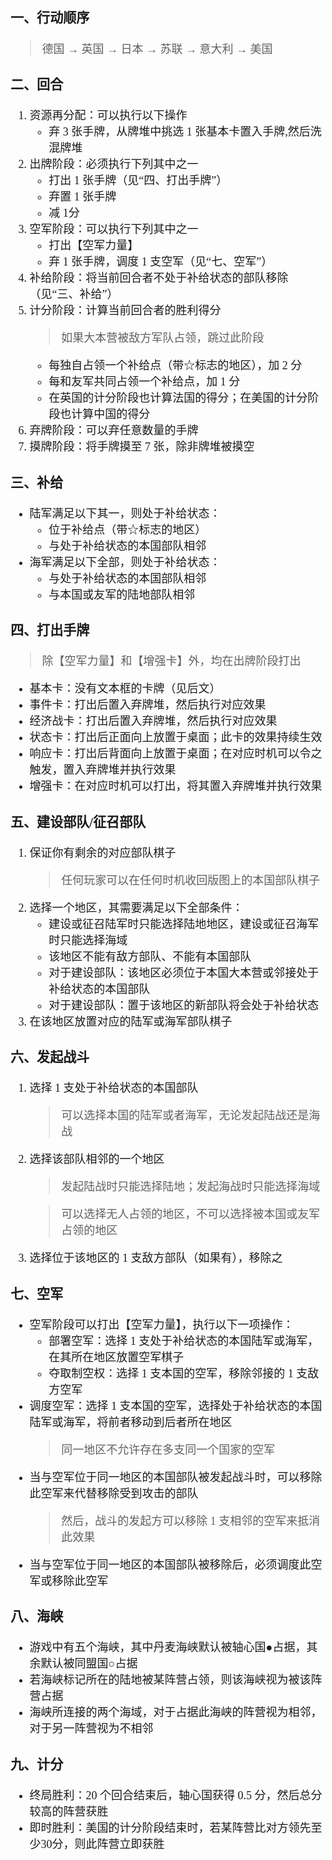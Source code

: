 <font face="更纱黑体 SC" size=4>

### 一、行动顺序
> 德国 → 英国 → 日本 → 苏联 → 意大利 → 美国

### 二、回合
1. 资源再分配：可以执行以下操作
    * 弃 3 张手牌，从牌堆中挑选 1 张基本卡置入手牌,然后洗混牌堆
2. 出牌阶段：必须执行下列其中之一
    * 打出 1 张手牌（见“四、打出手牌”）
    * 弃置 1 张手牌
    * 减 1分
3. 空军阶段：可以执行下列其中之一
    * 打出【空军力量】
    * 弃 1 张手牌，调度 1 支空军（见“七、空军”）
4. 补给阶段：将当前回合者不处于补给状态的部队移除（见“三、补给”）
5. 计分阶段：计算当前回合者的胜利得分
    > 如果大本营被敌方军队占领，跳过此阶段
    * 每独自占领一个补给点（带☆标志的地区），加 2 分
    * 每和友军共同占领一个补给点，加 1 分
    * 在英国的计分阶段也计算法国的得分；在美国的计分阶段也计算中国的得分
6. 弃牌阶段：可以弃任意数量的手牌
7. 摸牌阶段：将手牌摸至 7 张，除非牌堆被摸空

### 三、补给
* 陆军满足以下其一，则处于补给状态：
    * 位于补给点（带☆标志的地区）
    * 与处于补给状态的本国部队相邻
* 海军满足以下全部，则处于补给状态：
    * 与处于补给状态的本国部队相邻
    * 与本国或友军的陆地部队相邻

### 四、打出手牌
> 除【空军力量】和【增强卡】外，均在出牌阶段打出
* 基本卡：没有文本框的卡牌（见后文）
* 事件卡：打出后置入弃牌堆，然后执行对应效果
* 经济战卡：打出后置入弃牌堆，然后执行对应效果
* 状态卡：打出后正面向上放置于桌面；此卡的效果持续生效
* 响应卡：打出后背面向上放置于桌面；在对应时机可以令之触发，置入弃牌堆并执行效果
* 增强卡：在对应时机可以打出，将其置入弃牌堆并执行效果

### 五、建设部队/征召部队
1. 保证你有剩余的对应部队棋子
    > 任何玩家可以在任何时机收回版图上的本国部队棋子
2. 选择一个地区，其需要满足以下全部条件：
    * 建设或征召陆军时只能选择陆地地区，建设或征召海军时只能选择海域
    * 该地区不能有敌方部队、不能有本国部队
    * 对于建设部队：该地区必须位于本国大本营或邻接处于补给状态的本国部队
    * 对于建设部队：置于该地区的新部队将会处于补给状态
3. 在该地区放置对应的陆军或海军部队棋子

### 六、发起战斗
1. 选择 1 支处于补给状态的本国部队
    > 可以选择本国的陆军或者海军，无论发起陆战还是海战
2. 选择该部队相邻的一个地区
    > 发起陆战时只能选择陆地；发起海战时只能选择海域

    > 可以选择无人占领的地区，不可以选择被本国或友军占领的地区
3. 选择位于该地区的 1 支敌方部队（如果有），移除之

### 七、空军
* 空军阶段可以打出【空军力量】，执行以下一项操作：
    * 部署空军：选择 1 支处于补给状态的本国陆军或海军，在其所在地区放置空军棋子
    * 夺取制空权：选择 1 支本国的空军，移除邻接的 1 支敌方空军
* 调度空军：选择 1 支本国的空军，选择处于补给状态的本国陆军或海军，将前者移动到后者所在地区
    > 同一地区不允许存在多支同一个国家的空军
* 当与空军位于同一地区的本国部队被发起战斗时，可以移除此空军来代替移除受到攻击的部队
    > 然后，战斗的发起方可以移除 1 支相邻的空军来抵消此效果
* 当与空军位于同一地区的本国部队被移除后，必须调度此空军或移除此空军

### 八、海峡
* 游戏中有五个海峡，其中丹麦海峡默认被轴心国●占据，其余默认被同盟国○占据
* 若海峡标记所在的陆地被某阵营占领，则该海峡视为被该阵营占据
* 海峡所连接的两个海域，对于占据此海峡的阵营视为相邻，对于另一阵营视为不相邻

### 九、计分
* 终局胜利：20 个回合结束后，轴心国获得 0.5 分，然后总分较高的阵营获胜
* 即时胜利：美国的计分阶段结束时，若某阵营比对方领先至少30分，则此阵营立即获胜
</font>